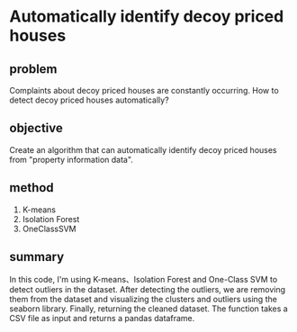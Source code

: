 # Automatically identify decoy priced houses

## problem
Complaints about decoy priced houses are constantly occurring. How to detect decoy priced houses automatically?

## objective
Create an algorithm that can automatically identify decoy priced houses from "property information data".

## method
1. K-means
2. Isolation Forest
3. OneClassSVM

## summary
In this code, I'm using K-means、Isolation Forest and One-Class SVM to detect outliers in the dataset. After detecting the outliers, we are removing them from the dataset and visualizing the clusters and outliers using the seaborn library. Finally, returning the cleaned dataset. The function takes a CSV file as input and returns a pandas dataframe.
